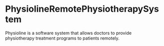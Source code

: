 # PhysiolineRemotePhysiotherapySystem
Physioline is a software system that allows doctors to provide physiotherapy treatment programs to patients remotely.
